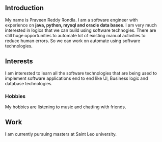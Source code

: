 
## Introduction
My name is Praveen Reddy Rondla. I am a software engineer with experience on **java, python, mysql and oracle data bases**. I am very much interested in logics that we can build using software technogies. There are still huge opportunities to automate lot of existing manual activities to reduce human errors. So we can work on automate using software technologies.

## Interests
I am interested to learn all the software technologies that are being used to implement software applications end to end like UI, Business logic and database technologies.

### Hobbies
My hobbies are listening to music and chatting with friends.

## Work
I am currently pursuing masters at Saint Leo university.
